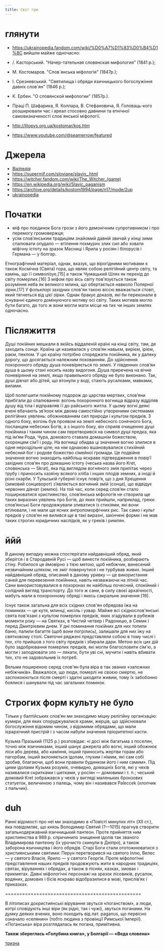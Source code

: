```yaml
---
title: Світ гри
---
```


# глянути

- https://ukrainopedia.fandom.com/wiki/%D0%A7%D1%83%D0%B4%D1%8C
вийшли майже одночасно:
- /. Касторський. "Начер-тательная словянская мифология" (1841 р.);
- М. Костомаров. "Слов´янська міфологія" (1847р.);
- І. Срезневський. "Святилища і обряди язичницького богослужіння давніх слов´ян" (1846 р.);
- К. Ербен. "О словянской мифологии" (1857р.).
- Праці П. Шафарика, Я. Коллара, В. Стефановича, Я. Головаць-кого розширювали час і ареал стосовно давнини та етнічної самовизначеності слов´янської міфології.

- http://litopys.org.ua/kostomar/kos.htm
- https://www.youtube.com/@seamerrow/featured

Джерела
===

- [Вікіпедія](https://uk.wikipedia.org/wiki/%D0%A1%D0%BB%D0%BE%D0%B2%27%D1%8F%D0%BD%D1%81%D1%8C%D0%BA%D0%B0_%D0%BC%D1%96%D1%84%D0%BE%D0%BB%D0%BE%D0%B3%D1%96%D1%8F)
- https://supermif.com/slovjane/slavin_.html
- https://witcher.fandom.com/wiki/The_Witcher_(game)
- https://en.wikipedia.org/wiki/Slavic_paganism
- https://archive.org/details/kostom1994/page/n17/mode/2up
- [ukrainopedia](https://ukrainopedia.fandom.com/wiki/%D0%A1%D0%BB%D0%BE%D0%B2%27%D1%8F%D0%BD%D1%81%D1%8C%D0%BA%D0%B0_%D0%BC%D1%96%D1%84%D0%BE%D0%BB%D0%BE%D0%B3%D1%96%D1%8F)

Початки
===

- міф про поєдинок Бога грози з його демонічним супротивником і про перемогу громовержця;
- усім слов’янським традиціям знайомий давній звичай у кінці зими спалювати опудало — втілення похмурих злих сил або ховати міфічну істоту на зразок Масниці і Ярила у росіян і білорусів і Германа — у болгар.

Етнографічний матеріал, однак, вказує, що вірогідними мотивами є також Космічна (Свята) гора, що являє собою релігійний центр світу, та камінь, що її символізує,[15] а також Чумацький Шлях як перехід до світу померлих.[16] З міфом про вісь світу пов'язується також розуміння неба як великого млина, що обертається навколо Полярної зірки.[17] У фольклорі західних слов'ян такою віссю вважається стовп, який тягнеться від цієї зірки. Однак бракує доказів, які би переконали в існуванні єдиного домінуючого мотиву осі світу. Таких мотивів могло бути багато, до того ж вони могли мати місце на тих чи інших землях одночасно.

Післяжиття
===

Душі покійних мешкали в якійсь віддаленій країні на кінці світу, там, де заходить сонце. Країна ця називалася у слов’ян навьєм, вирієм, ірієм, раєм, пеклом. У цю країну потрібно споряджати покійника, як у далеку дорогу, що досягається належним похованням. До здійснення похоронного обряду душа поневіряється по землі. У південних слов’ян душа в цьому стані носить назву видогоня. Душа приречена на вічне поневіряння на землі, якщо правильного обряду не було виконано. Так, душі дівчат або дітей, що втонули у воді, стають русалками, мавками, вилами.

Щоб полегшити покійному подорож до царства мертвих, слов’яни прибігали до спалювання: вогонь похоронного вогнища відразу відділяв душу від тіла і відправляв її до райського житла. У цьому вогні деякі вчені вбачають зв’язок між двома самостійно утвореними системами релігійних уявлень: обожнюванням сил природи і культом предків. З одного боку, вогонь був проявом на землі небесного сонячного Бога, посланцем небесних Богів, а з іншого боку, він сприяв очищенню душі покійника і таким чином сам перетворився на символ душі предка, яка під ім’ям Родa, Чура, домового ставала домашнім божеством, охоронцем сім’ї і роду.
На вогнищі обидва ці значення вогню злилися в одне нероздільне ціле; на нім однаково вшановувалися стихійний небесний бог і родове божество сімейної громади. Це подвійне значення вогню знаходить найбільш яскраве підтвердження в повір’ї західних слов’ян про домашню істоту (чеська назва його Kret, словенська — Skrat), яка під виглядом вогняного змія прилітає через трубу і приносить хазяїну всякого хліба і інших плодів земних, а іноді й різні скарби. У Тульській губернії існує повір’я, що з дня Хрещення (зимовий сонцеворот) з’являється вогняний змій (сонце), що відвідує червоних дівчат (землю). На той час, коли серед слов’ян стало поширюватися християнство, слов’янська міфологія не створила ще таких виразних уявлень про Богів, до яких прийшли, наприклад, греки: слов’янські Боги продовжували зливатися із стихіями, які вони втілювали, і не мали ще ясних антропоморфічних рис. Так само і культ предків у слов’ян не вилився ще в такі виразні, закінчені форми і не мав таких строгих юридичних наслідків, як у греків і римлян.

ййй
===

В даному випадку можна спостерігати найдавніший обряд, який зберігся і в Стародавній Русі — щоб винести покійника, розбирають стіну. Робилося це ймовірно з тією метою, щоб небіжчик, винесений незвичайним шляхом, не зміг повернутися і не турбував живих. Інший найдавніший обряд, описаний в даному уривку — це використання саней для перевезення покійника, навіть незважаючи на літній час. Сани використовувалися в похоронах як найбільш почесний, спокійний і солідний вигляд транспорту. До того ж сани, в силу своєї архаїчності, мабуть мали в похоронному обряді і якесь сакральне значення [19].

Існує також загальна для всіх східних слов'ян обрядова їжа на поминках — це кутя, млинці, кисіль і узвар. Майже всі східнослов'янські свята пов'язані з культом померлих предків, яких згадували в рубежів моменти року — на Святках, в Чистий четвер і Радоницю, в Семик і перед Дмитрієвим днем. У дні поминання покійних для них топили баню, палили багаття (щоб вони погрілись), залишали для них їжу на святковому столі. Святочні ряджені представляли собою в тому числі і тих, хто прийшов з того світу предків і збирали дари. Метою всіх цих дій було задобрювання померлих предків, які могли благословити сім'ю, а могли і заподіювати зло — лякати, бути уві сні, мучити і навіть вбивати тих, хто не задовольнив їх потреб.

Вельми поширеною серед слов'ян була віра в так званих «заложних небіжчиків». Вважалося, що люди, померлі не своєю смертю, не заспокоюються після смерті і здатні шкодити живим, тому їх забобонно боялися і шанували під час загальних поминок.

Строгих форм культу не було
===

Тільки у балтійських слов’ян ми знаходимо міцну релігійну організацію: кумири, для яких споруджувалися храми, жерців, що здійснювали богослужіння відомим чином, з відомими обрядами, що мали ієрархічний пристрій і з часом набули значення пріоритетної касти.

Кузьма Празький (1125 р.) розповідає: «і досі між багатьма з поселян, точно між язичниками, інший шанує джерела або вогні, інший обожнює ліси або дерева, або каміння, інший приносить жертви горам або пагорбам, інший вклоняється ідолам, глухим і німим, які сам собі зробив, благаючи, щоб вони правили будинком його і ним самим». Під цими ідолами Кузьма розуміє, очевидно, домашніх Богів, які у чехів називалися скритками і шетками, у росіян — домовими і т. п.; чеський домовий Kret зображався у чехів у вигляді маленьких бронзових статуеток, величиною з палець, чому він і називався Paleccek (хлопчик з пальчик).

duh
===

Ранні відомості про неї ми знаходимо в «Повісті минулих літ» (XII ст.), яка повідомляє, що князь Володимир Святий (?—1015) прагнув створити загальнодержавний язичницький пантеон. Проте прийняття ним християнства в 988 р. спричинило знищення ідолів так званого Владимирова пантеону (їх урочисто скинули в Дніпро), а також заборона язичництва і його обрядів. Старі Боги стали ототожнюватися з християнськими святими: Перун перетворився на святого Іллю, Велес — у святого Власія, Ярило — у святого Георгія. Проте міфологічні представлення наших предків продовжують жити в народних традиціях, святах, віруваннях і обрядах, а також в піснях, казках, змовах і прикметах. Давні міфологічні персонажі на зразок лісовиків, русалок, водяних, домових і бісів яскраво відобразилися в мові, прислів’ях і приказках.

================================================

В літописах дохристиянські вірування звуться «поганством», а люди, котрі сповідують інші віри (як рідні, так і чужі), звуться поганами. На думку деяких вчених, воно походить від лат. paganus, що первісно означало «селянин» (тобто людина з провінції Римської Імперії). «Поганська» віра розглядалась як погана, примітивна.

**Також збереглась «Голубина книга», у Болгарії — «Веда словена»**

[тризна](https://uk.wikipedia.org/wiki/%D0%A2%D1%80%D0%B8%D0%B7%D0%BD%D0%B0_%D0%B2%D0%BE%D1%97%D0%BD%D1%96%D0%B2_%D0%A1%D0%B2%D1%8F%D1%82%D0%BE%D1%81%D0%BB%D0%B0%D0%B2%D0%B0)
